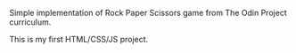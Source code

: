 Simple implementation of Rock Paper Scissors game from The Odin Project curriculum.

This is my first HTML/CSS/JS project.
